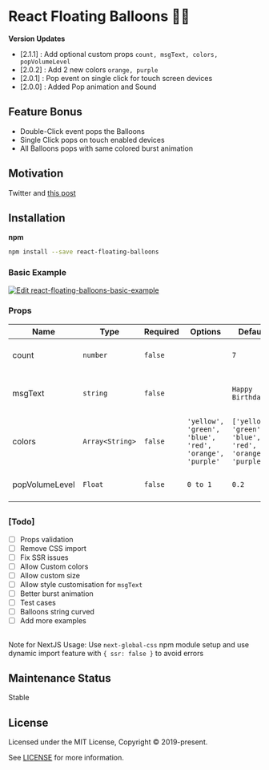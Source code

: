 # React Floating Balloons 🎈💥

**Version Updates**
- [2.1.1] : Add optional custom props `count, msgText, colors, popVolumeLevel`
- [2.0.2] : Add 2 new colors `orange, purple`
- [2.0.1] : Pop event on single click for touch screen devices
- [2.0.0] : Added Pop animation and Sound
##
## Feature Bonus
* Double-Click event pops the Balloons
* Single Click pops on touch enabled devices
* All Balloons pops with same colored burst animation

## Motivation
Twitter and 
[this post](https://erdoganbavas.medium.com/creating-birthday-balloons-like-twitter-profile-no-image-5348a1dc2720)
## Installation

**npm**

```bash
npm install --save react-floating-balloons
```
### Basic Example

[![Edit react-floating-balloons-basic-example](https://codesandbox.io/static/img/play-codesandbox.svg)](https://codesandbox.io/s/react-floating-balloons-basic-example-4cx9kh?fontsize=14&hidenavigation=1&theme=dark)

### Props

| Name        | Type                                   | Required | Options | Default | Description                                              |
| ----------- | -------------------------------------- | -------- | -------- | -------- | ---------------------------------------------------------|
| count    | `number`                             | `false`   | | `7`  | Number of balloons on the screen        |
| msgText       | `string`                               | `false` | | `Happy Birthday.`  | Msg written on random balloons(Keep it short)          |
| colors     | `Array<String>`                             | `false`  | `'yellow', 'green', 'blue', 'red', 'orange', 'purple'` | `['yellow', 'green', 'blue', 'red', 'orange', 'purple']` | list for balloons to choose random colors from                                      |
| popVolumeLevel | `Float`                               | `false` | `0 to 1` | `0.2` |  Volume level for Balloon pop sound                         |

##
### [Todo]
- [ ] Props validation
- [ ] Remove CSS import
- [ ] Fix SSR issues
- [ ] Allow Custom colors
- [ ] Allow custom size
- [ ] Allow style customisation for `msgText`
- [ ] Better burst animation
- [ ] Test cases
- [ ] Balloons string curved
- [ ] Add more examples

##

Note for NextJS Usage: Use `next-global-css` npm module setup and use dynamic import feature with `{ ssr: false }` to avoid errors

## Maintenance Status

Stable

[maintenance-image]: https://img.shields.io/badge/maintenance-stable-blue.svg

## License

Licensed under the MIT License, Copyright © 2019-present.

See [LICENSE](./LICENSE) for more information.
